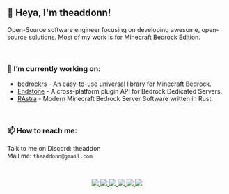 ## 👋 Heya, I'm theaddonn!

Open-Source software engineer focusing on developing awesome, open-source solutions.
Most of my work is for Minecraft Bedrock Edition.

<br />

### 🔭 I’m currently working on:
- <a href="https://github.com/bedrock-crustaceans/bedrockrs">bedrockrs</a> - An easy-to-use universal library for Minecraft Bedrock.<br>
- <a href="https://github.com/EndstoneMC/endstone">Endstone</a> - A cross-platform plugin API for Bedrock Dedicated Servers.<br>
- <a href="https://github.com/bedrock-crustaceans/RAstra">RAstra</a> - Modern Minecraft Bedrock Server Software written in Rust.<br>

<br />

### 📫 How to reach me:
Talk to me on Discord: theaddon<br>
Mail me: `theaddonn@gmail.com`

<br />

<p align=center>
  <a href="https://discordapp.com/users/806599193140396073"> <img src="https://img.shields.io/badge/Discord-5865F2?style=for-the-badge&logo=discord&logoColor=white"> </a>
  <a href="https://x.com/theaddon_"> <img src="https://img.shields.io/badge/Twitter-1DA1F2?style=for-the-badge&logo=x&logoColor=white"> </a>
  <a href="theaddonn@gmail.com"> <img src="https://img.shields.io/badge/Gmail-D14836?style=for-the-badge&logo=gmail&logoColor=white"> </a>
  <a href="https://medium.com/@theaddonn"> <img src="https://img.shields.io/badge/Medium-12100E?style=for-the-badge&logo=medium&logoColor=white"> </a>
  <a href="https://ko-fi.com/theaddon"> <img src="https://img.shields.io/badge/Ko--fi-F16061?style=for-the-badge&logo=ko-fi&logoColor=white"> </a>
  <a href="https://github.com/theaddonn"> <img src="https://komarev.com/ghpvc/?username=theaddon&style=pixel"> </a>
</p>
